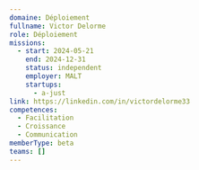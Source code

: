 ```yaml
---
domaine: Déploiement
fullname: Victor Delorme
role: Déploiement
missions:
  - start: 2024-05-21
    end: 2024-12-31
    status: independent
    employer: MALT
    startups:
      - a-just
link: https://linkedin.com/in/victordelorme33
competences:
  - Facilitation
  - Croissance
  - Communication
memberType: beta
teams: []
---
```

